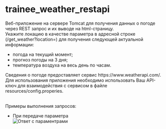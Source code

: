 # trainee_weather_restapi

Веб-приложение на сервере Tomcat для получения данных о погоде через REST запрос и их выводе на html-страницу.
<br> Укажите локацию в качестве параметра в адресной строке (/get_weather?location=) для получения следующей актуальной информации: 
- погода на текущий момент;
- прогноз погоды на 3 дня;
- температура воздуха на весь день по часам.
<p> Cведения о погоде предоставляет сервис https://www.weatherapi.com/.
Для использования приложения необходимо использовать Ваш API-ключ для взаимодействия с сервисом в файле resources/config.properies.

<br> Примеры выполнения запросов:
- При передаче параметра
<br> ![Ответ с параментрами](https://github.com/valentinkd3/trainee_weather_restapi/img/WithParam.png)



